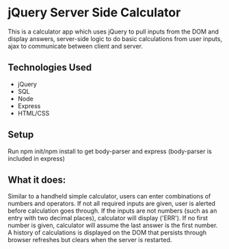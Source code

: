 jQuery Server Side Calculator
===

This is a calculator app which uses jQuery to pull inputs from the DOM and display answers, server-side logic to do basic calculations from user inputs, ajax to communicate between client and server.

## Technologies Used

- jQuery
- SQL
- Node
- Express
- HTML/CSS

## Setup

Run npm init/npm install to get body-parser and express (body-parser is included in express)

## What it does:

Similar to a handheld simple calculator, users can enter combinations of numbers and operators. If not all required inputs are given, user is alerted before calculation goes through. If the inputs are not numbers (such as an entry with two decimal places), calculator will display ('ERR'). If no first number is given, calculator will assume the last answer is the first number. A history of calculations is displayed on the DOM that persists through browser refreshes but clears when the server is restarted.


